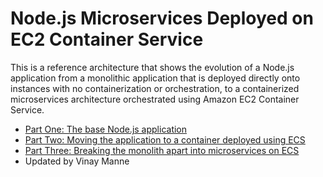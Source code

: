 # Node.js Microservices Deployed on EC2 Container Service

This is a reference architecture that shows the evolution of a Node.js application from a monolithic
application that is deployed directly onto instances with no containerization or orchestration, to a
containerized microservices architecture orchestrated using Amazon EC2 Container Service.

- [Part One: The base Node.js application](1-no-container/)
- [Part Two: Moving the application to a container deployed using ECS](2-containerized/)
- [Part Three: Breaking the monolith apart into microservices on ECS](3-microservices/)
- Updated by Vinay Manne
